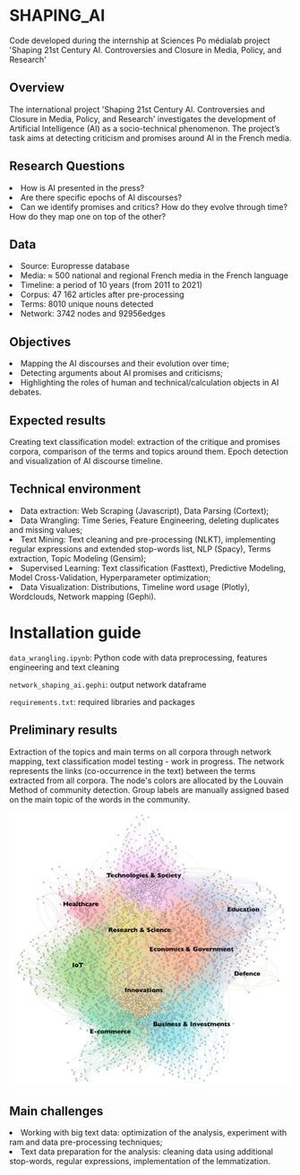 # SHAPING_AI
Code developed during the internship at Sciences Po médialab project 'Shaping 21st Century AI. Controversies and Closure in Media, Policy, and Research'

## Overview
The international project 'Shaping 21st Century AI. Controversies and Closure in Media, Policy, and Research' investigates the development of Artificial Intelligence (AI) as a socio-technical phenomenon. The project’s task aims at detecting criticism and promises around AI in the French media.

## Research Questions 
<li>How is AI presented in the press?
<li>Are there specific epochs of AI discourses?
<li>Can we identify promises and critics? How do they evolve through time? How do they map one on top of the other?

## Data
<li>Source: Europresse database
<li>Media: ≈ 500 national and regional French media in the French language 
<li>Timeline: a period of 10 years (from 2011 to 2021)
<li>Corpus: 47 162 articles after pre-processing
<li>Terms: 8010 unique nouns detected
<li>Network: 3742 nodes and 92956edges

## Objectives 
<li>Mapping the AI discourses and their evolution over time;
<li>Detecting arguments about AI promises and criticisms;
<li>Highlighting the roles of human and technical/calculation objects in AI debates.

## Expected results
Creating text classification model: extraction of the critique and promises corpora, comparison of the terms and topics around them. Epoch detection and visualization of AI discourse timeline.

## Technical environment
<li>Data extraction: Web Scraping (Javascript), Data Parsing (Cortext);
<li>Data Wrangling: Time Series, Feature Engineering, deleting duplicates and missing values;
<li>Text Mining: Text cleaning and pre-processing (NLKT), implementing regular expressions and extended stop-words list, NLP (Spacy), Terms extraction, Topic Modeling (Gensim);
<li>Supervised Learning: Text classification (Fasttext), Predictive Modeling, Model Cross-Validation, Hyperparameter optimization;
<li>Data Visualization: Distributions, Timeline word usage (Plotly), Wordclouds, Network mapping (Gephi).
  

# Installation guide
 
<code>data_wrangling.ipynb</code>: Python code with data preprocessing, features engineering and  text cleaning 

 
<code>network_shaping_ai.gephi</code>: output network dataframe 
  
<code>requirements.txt</code>: required libraries and packages

  
## Preliminary results
Extraction of the topics and main terms on all corpora through network mapping, text classification model testing - work in progress.
The network represents the links (co-occurrence in the text) between the terms extracted from all corpora. The node's colors are allocated by the Louvain Method of community detection. Group labels are manually assigned based on the main topic of the words in the community.
 
![Terms Semantic Network](https://github.com/yuliianikolaenko/SHAPING_AI/blob/main/terms_network.jpg) 

## Main challenges
<li>Working with big text data: optimization of the analysis, experiment with ram and data pre-processing techniques;
<li>Text data preparation for the analysis: cleaning data using additional stop-words, regular expressions, implementation of the lemmatization.

  
